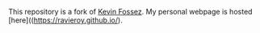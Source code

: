 This repository is a fork of [Kevin Fossez](https://github.com/kevinfossez/kevinfossez.github.io). My personal webpage is hosted [here]((https://ravieroy.github.io/).
